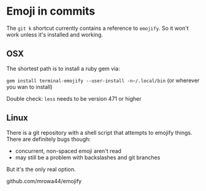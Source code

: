 # Emoji in commits

The `git k` shortcut currently contains a reference to `emojify`.  So it won't work unless it's installed and working.

## OSX

The shortest path is to install a ruby gem via:

`gem install terminal-emojify --user-install -n~/.local/bin` (or wherever you wan to install)

Double check: `less` needs to be version 471 or higher

## Linux

There is a git repository with a shell script that attempts to emojify things.  There are definitely bugs though: 
- concurrent, non-spaced emoji aren't read 
- may still be a problem with backslashes and git branches

But it's the only real option.

github.com/mrowa44/emojify

